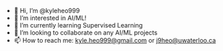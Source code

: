 - 👋 Hi, I’m @kyleheo999
- 👀 I’m interested in AI/ML!
- 🌱 I’m currently learning Supervised Learning
- 💞️ I’m looking to collaborate on any AI/ML projects
- 📫 How to reach me: kyle.heo999@gmail.com or j9heo@uwaterloo.ca

<!---
kyleheo999/kyleheo999 is a ✨ special ✨ repository because its `README.md` (this file) appears on your GitHub profile.
You can click the Preview link to take a look at your changes.
--->
